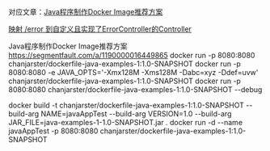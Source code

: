 对应文章：[Java程序制作Docker Image推荐方案](https://segmentfault.com/a/1190000016449865)

[映射 /error 到自定义且实现了ErrorController的Controller](https://www.cnblogs.com/yaoyuan2/p/11880375.html)


Java程序制作Docker Image推荐方案
https://segmentfault.com/a/1190000016449865
docker run -p 8080:8080 chanjarster/dockerfile-java-examples-1:1.0-SNAPSHOT
docker run -p 8080:8080 -e JAVA_OPTS='-Xmx128M -Xms128M -Dabc=xyz -Ddef=uvw' chanjarster/dockerfile-java-examples-1:1.0-SNAPSHOT
docker run -p 8080:8080 chanjarster/dockerfile-java-examples-1:1.0-SNAPSHOT --debug

docker build -t chanjarster/dockerfile-java-examples-1:1.0-SNAPSHOT --build-arg NAME=javaAppTest --build-arg VERSION=1.0 --build-arg JAR_FILE=java-examples-1-1.0-SNAPSHOT.jar .
docker run -d --name javaAppTest -p 8080:8080 chanjarster/dockerfile-java-examples-1:1.0-SNAPSHOT 